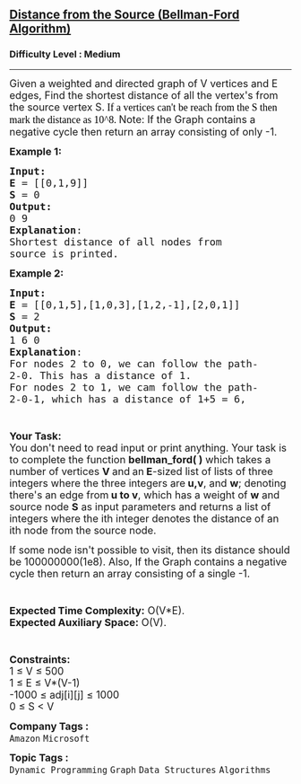 <h2><a href="https://www.geeksforgeeks.org/problems/distance-from-the-source-bellman-ford-algorithm/1?page=1&category=Graph&sortBy=submissions">Distance from the Source (Bellman-Ford Algorithm)</a></h2><h3>Difficulty Level : Medium</h3><hr><div class="problems_problem_content__Xm_eO"><p><span style="font-size: 18px;">Given a weighted and directed graph of V vertices and E edges, Find the shortest distance of all the vertex's from the source vertex S.</span><span style="background-color: #ffffff;"><span style="color: rgba(0, 0, 0, 0.87); font-family: sofia-pro;"><span style="font-size: 18px;"> <span style="color: #000000;">If a vertices can't be reach from the S then mark the distance as 10^8.</span> </span></span></span><span style="font-size: 18px;">Note: If the Graph contains a negative cycle then return an array consisting of only -1.</span></p>
<p><span style="font-size: 18px;"><strong>Example 1:</strong></span></p>
<pre><span style="font-size: 18px;"><strong>Input:</strong>
<img src="https://media.geeksforgeeks.org/img-practice/PROD/addEditProblem/706218/Web/Other/c8d8b64c-f87e-4b44-ad81-5069e9698985_1685087173.png" alt="">
<strong>E </strong>= [[0,1,9]]
<strong>S </strong>= 0
<strong>Output:</strong>
0 9
<strong>Explanation</strong>:
Shortest distance of all nodes from
source is printed.
</span></pre>
<p><span style="font-size: 18px;"><strong>Example 2:</strong></span></p>
<pre><span style="font-size: 18px;"><strong>Input:</strong>
<img src="https://media.geeksforgeeks.org/img-practice/PROD/addEditProblem/706218/Web/Other/46db67e8-b4da-46d6-a9ab-604249bea60a_1685087173.png" alt="">
<strong>E</strong> = [[0,1,5],[1,0,3],[1,2,-1],[2,0,1]]
<strong>S </strong>= 2
<strong>Output:</strong>
1 6 0
<strong>Explanation</strong>:
For nodes 2 to 0, we can follow the path-
2-0. This has a distance of 1.
For nodes 2 to 1, we cam follow the path-
2-0-1, which has a distance of 1+5 = 6,
</span></pre>
<p>&nbsp;</p>
<p><span style="font-size: 18px;"><strong>Your Task:</strong><br>You don't need to read input or print anything. Your task is to complete the function <strong>bellman_ford( )</strong>&nbsp;which takes a number of vertices <strong>V</strong><strong> </strong>and<strong> </strong>an<strong> E</strong>-sized list of lists of three integers where the three integers are<strong> u,v</strong>, and <strong>w</strong>; denoting there's an edge from<strong> u to v</strong>, which has a weight of <strong>w</strong> and source node <strong>S</strong>&nbsp;as input parameters and returns a list of integers where the ith integer denotes the distance of an ith node from the source node. </span></p>
<p><span style="font-size: 18px;">If some node isn't possible to visit, then its distance should be 100000000(1e8). Also, If the Graph contains a negative cycle then return an array consisting of a single -1.</span></p>
<p>&nbsp;</p>
<p><span style="font-size: 18px;"><strong>Expected Time Complexity:</strong>&nbsp;O(V*E).<br><strong>Expected Auxiliary Space:</strong>&nbsp;O(V).</span></p>
<p>&nbsp;</p>
<p><span style="font-size: 18px;"><strong>Constraints:</strong><br>1 ≤ V ≤ 500<br>1 ≤ E ≤ V*(V-1)<br>-1000 ≤ adj[i][j] ≤ 1000<br>0 ≤ S &lt; V</span></p></div><p><span style=font-size:18px><strong>Company Tags : </strong><br><code>Amazon</code>&nbsp;<code>Microsoft</code>&nbsp;<br><p><span style=font-size:18px><strong>Topic Tags : </strong><br><code>Dynamic Programming</code>&nbsp;<code>Graph</code>&nbsp;<code>Data Structures</code>&nbsp;<code>Algorithms</code>&nbsp;
